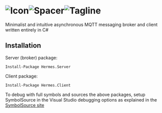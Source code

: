 # ![Icon](http://clarius.io/hermes/64px.png)![Spacer](http://clarius.io/hermes/spacer.png)![Tagline](http://clarius.io/hermes/tagline.png)


Minimalist and intuitive asynchronous MQTT messaging broker and client written entirely in C#


## Installation

Server (broker) package:

`Install-Package Hermes.Server`

Client package:

`Install-Package Hermes.Client`

To debug with full symbols and sources the above packages, setup SymbolSource in the Visual Studio debugging options as explained in the [SymbolSource site](http://www.symbolsource.org/Public/Home/VisualStudio)
